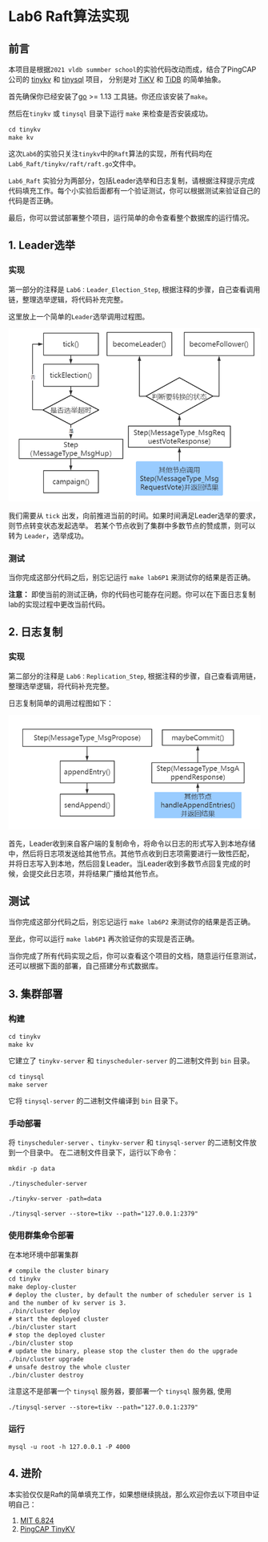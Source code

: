 # Lab6 Raft算法实现

## 前言

本项目是根据`2021 vldb summber school`的实验代码改动而成，结合了PingCAP公司的 [tinykv](https://) 和 [tinysql](https://) 项目，
分别是对 [TiKV]() 和 [TiDB]() 的简单抽象。

首先确保你已经安装了[go](https://golang.org/doc/install) >= 1.13 工具链。你还应该安装了`make`。

然后在`tinykv` 或 `tinysql` 目录下运行 `make` 来检查是否安装成功。

```
cd tinykv
make kv
```

这次`Lab6`的实验只关注`tinykv`中的`Raft`算法的实现，所有代码均在`Lab6_Raft/tinykv/raft/raft.go`文件中。

`Lab6_Raft` 实验分为两部分，包括Leader选举和日志复制，请根据注释提示完成代码填充工作。每个小实验后面都有一个验证测试，你可以根据测试来验证自己的代码是否正确。

最后，你可以尝试部署整个项目，运行简单的命令查看整个数据库的运行情况。

## 1. Leader选举

### 实现
第一部分的注释是 `Lab6：Leader_Election_Step`, 根据注释的步骤，自己查看调用链，整理选举逻辑，将代码补充完整。

这里放上一个简单的`Leader`选举调用过程图。

![img.png](docs/image/leader_election.png)

我们需要从 `tick` 出发，向前推进当前的时间。如果时间满足Leader选举的要求，则节点转变状态发起选举。
若某个节点收到了集群中多数节点的赞成票，则可以转为 `Leader`，选举成功。

### 测试
当你完成这部分代码之后，别忘记运行 `make lab6P1` 来测试你的结果是否正确。

**注意：** 即使当前的测试正确，你的代码也可能存在问题。你可以在下面日志复制lab的实现过程中更改当前代码。


## 2. 日志复制

### 实现

第二部分的注释是 `Lab6：Replication_Step`, 根据注释的步骤，自己查看调用链，整理选举逻辑，将代码补充完整。

日志复制简单的调用过程图如下：

![img.png](docs/image/Replication.png)

首先，Leader收到来自客户端的复制命令，将命令以日志的形式写入到本地存储中，然后将日志项发送给其他节点。其他节点收到日志项需要进行一致性匹配，
并将日志写入到本地，然后回复Leader。当Leader收到多数节点回复完成的时候，会提交此日志项，并将结果广播给其他节点。

## 测试

当你完成这部分代码之后，别忘记运行 `make lab6P2` 来测试你的结果是否正确。 

至此，你可以运行 `make lab6P1` 再次验证你的实现是否正确。

当你完成了所有代码实现之后，你可以查看这个项目的文档，随意运行任意测试，还可以根据下面的部署，自己搭建分布式数据库。

## 3. 集群部署

### 构建

```
cd tinykv
make kv
```

它建立了 `tinykv-server` 和 `tinyscheduler-server` 的二进制文件到 `bin` 目录。

```
cd tinysql
make server
```
它将 `tinysql-server` 的二进制文件编译到 `bin` 目录下。


### 手动部署

将 `tinyscheduler-server` 、`tinykv-server` 和 `tinysql-server` 的二进制文件放到一个目录中。
在二进制文件目录下，运行以下命令：

```
mkdir -p data
```

```
./tinyscheduler-server
```

```
./tinykv-server -path=data
```

```
./tinysql-server --store=tikv --path="127.0.0.1:2379"
```

### 使用群集命令部署

在本地环境中部署集群

```
# compile the cluster binary
cd tinykv
make deploy-cluster
# deploy the cluster, by default the number of scheduler server is 1 and the number of kv server is 3.
./bin/cluster deploy
# start the deployed cluster
./bin/cluster start
# stop the deployed cluster
./bin/cluster stop
# update the binary, please stop the cluster then do the upgrade
./bin/cluster upgrade
# unsafe destroy the whole cluster
./bin/cluster destroy
```

注意这不是部署一个 `tinysql` 服务器，要部署一个 `tinysql` 服务器, 使用
```
./tinysql-server --store=tikv --path="127.0.0.1:2379"
```

### 运行

```
mysql -u root -h 127.0.0.1 -P 4000
```


## 4. 进阶

本实验仅仅是Raft的简单填充工作，如果想继续挑战，那么欢迎你去以下项目中证明自己：

1. [MIT 6.824](https://pdos.csail.mit.edu/6.824/schedule.html)
2. [PingCAP TinyKV](https://github.com/tidb-incubator/tinykv)
